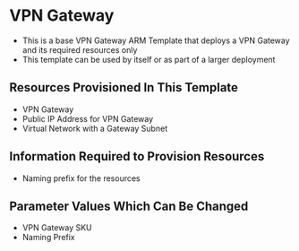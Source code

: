 # VPN Gateway

* This is a base VPN Gateway ARM Template that deploys a VPN Gateway and its required resources only
* This template can be used by itself or as part of a larger deployment

## Resources Provisioned In This Template

* VPN Gateway
* Public IP Address for VPN Gateway
* Virtual Network with a Gateway Subnet

## Information Required to Provision Resources

* Naming prefix for the resources

## Parameter Values Which Can Be Changed

* VPN Gateway SKU
* Naming Prefix
